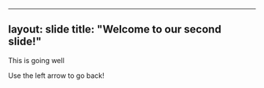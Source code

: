 
---
layout: slide
title: "Welcome to our second slide!"
---
This is going well

Use the left arrow to go back!
